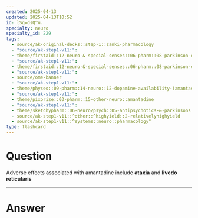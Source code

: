 ```yaml
---
created: 2025-04-13
updated: 2025-04-13T10:52
id: lSg=dsQ^u.
specialty: neuro
specialty_id: 229
tags:
  - source/ak-original-decks::step-1::zanki-pharmacology
  - "source/ak-step1-v11:": 
  - theme/firstaid::12-neuro-&-special-senses::06-pharm::08-parkinson-disease-therapy
  - "source/ak-step1-v11:": 
  - theme/firstaid::12-neuro-&-special-senses::06-pharm::08-parkinson-disease-therapy::amantadine
  - "source/ak-step1-v11:": 
  - source/ome-banner
  - "source/ak-step1-v11:": 
  - theme/physeo::09-pharm::14-neuro::12-dopamine-availability-(amantadine)
  - "source/ak-step1-v11:": 
  - theme/pixorize::03-pharm::15-other-neuro::amantadine
  - "source/ak-step1-v11:": 
  - theme/sketchypharm::06-neuro/psych::05-antipsychotics-&-parkinsons::03-levodopa/carbidopa,-entacapone,-tolcapone,-selegiline,-ropinirole,-pramipexole,-amantadine
  - source/ak-step1-v11::^other::^highyield::2-relativelyhighyield
  - source/ak-step1-v11::^systems::neuro::pharmacology"
type: flashcard
---
```


# Question
Adverse effects associated with amantadine include **ataxia** and **livedo reticularis**

---

# Answer
